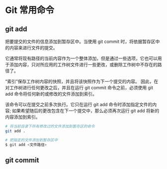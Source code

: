 # Git 常用命令

## git add

把要提交的文件的信息添加到暂存区中。当使用 git commit 时，将依据暂存区中的内容来进行文件的提交。

它通常将现有路径的当前内容作为一个整体添加，但是通过一些选项，它也可以用于添加内容，只对所应用的工作树文件进行一些更改，或删除工作树中不存在的路径了。

“索引”保存工作树内容的快照，并且将该快照作为下一个提交的内容。 因此，在对工作树进行任何更改之后，并且在运行 git commit 命令之前，必须使用 git add 命令将任何新的或修改的文件添加到索引。

该命令可以在提交之前多次执行。它只在运行 git add 命令时添加指定文件的内容; 如果希望随后的更改包含在下一个提交中，那么必须再次运行 git add 将新的内容添加到索引。

```sh
# 将当前目录下所有修改过的文件添加到暂存区的命令
git add .

# 把指定的文件添加到暂存区中
$ git add <文件路径>
```

## git commit
